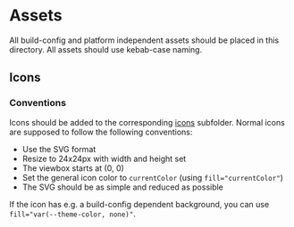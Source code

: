 # Assets

All build-config and platform independent assets should be placed in this directory.
All assets should use kebab-case naming.

## Icons

### Conventions

Icons should be added to the corresponding [icons](icons) subfolder.
Normal icons are supposed to follow the following conventions:

- Use the SVG format
- Resize to 24x24px with width and height set
- The viewbox starts at (0, 0)
- Set the general icon color to `currentColor` (using `fill="currentColor"`)
- The SVG should be as simple and reduced as possible

If the icon has e.g. a build-config dependent background, you can use `fill="var(--theme-color, none)"`.
